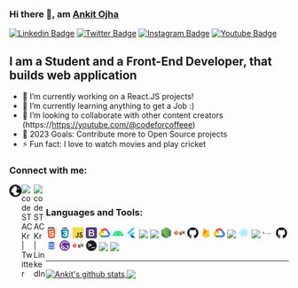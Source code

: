 ### Hi there 👋, am [Ankit Ojha](https://ankitojha.netlify.app)

[![Linkedin Badge](https://img.shields.io/badge/-%40ankitojha07-blue?style=flat-square&logo=Linkedin&logoColor=white&link=https://www.linkedin.com/in/ankitojha07/)](https://www.linkedin.com/in/ankitojha07/) 
[![Twitter Badge](https://img.shields.io/badge/-%40ankitojha_07-yellow?style=flat-square&labelColor=1ca0f1&logo=twitter&logoColor=white&link=https://twitter.com/ankitojha_07)](https://twitter.com/ankitojha_07) 
[![Instagram Badge](https://img.shields.io/badge/-%40ankitojha_07-yellowgreen?style=flat-square&logo=instagram&logoColor=white&link=https://www.instagram.com/ankitojha_07/)](https://www.instagram.com/ankitojha_07/) 
[![Youtube Badge](https://img.shields.io/badge/-%40AnkitOjha-orange?style=flat-square&logo=xda-developers&logoColor=white&link=https://youtube.com/@codeforcoffeee)](https://https://youtube.com/@codeforcoffeee) 

## I am a Student and a Front-End Developer, that builds web application
- 🔭 I’m currently working on a React.JS projects!
- 🌱 I’m currently learning anything to get a Job :)
- 👯 I’m looking to collaborate with other content creators (https://https://youtube.com/@codeforcoffeee)
- 🥅 2023 Goals: Contribute more to Open Source projects
- ⚡ Fun fact: I love to watch movies and play cricket

### Connect with me:

[<img align="left" alt="codeSTACKr.com" width="22px" src="https://raw.githubusercontent.com/iconic/open-iconic/master/svg/globe.svg" />](https://ankitojha.netlify.app)
[<img align="left" alt="codeSTACKr | Twitter" width="22px" src="https://cdn.jsdelivr.net/npm/simple-icons@v3/icons/twitter.svg" />](https://twitter.com/ankitojha_07)
[<img align="left" alt="codeSTACKr | LinkedIn" width="22px" src="https://cdn.jsdelivr.net/npm/simple-icons@v3/icons/linkedin.svg" />](https://www.linkedin.com/in/ankitojha07/)

<br/>

### Languages and Tools:
<code><img height="20" src="https://raw.githubusercontent.com/github/explore/80688e429a7d4ef2fca1e82350fe8e3517d3494d/topics/html/html.png"></code>
<code><img height="20" src="https://raw.githubusercontent.com/github/explore/80688e429a7d4ef2fca1e82350fe8e3517d3494d/topics/css/css.png"></code>
<code><img height="20" src="https://raw.githubusercontent.com/github/explore/main/topics/javascript/javascript.png"></code>
<code><img height="20" src="https://raw.githubusercontent.com/github/explore/main/topics/bootstrap/bootstrap.png"></code>
<code><img height="20" src="https://raw.githubusercontent.com/github/explore/main/topics/google-cloud/google-cloud.png"></code>
<code><img height="20" src="https://raw.githubusercontent.com/github/explore/main/topics/android/android.png"></code>
<code><img height="20" src="https://raw.githubusercontent.com/github/explore/main/topics/flutter/flutter.png"></code>
<code><img height="20" src="https://raw.githubusercontent.com/jmnote/z-icons/master/svg/go.svg"></code>
<code><img height="20" src="https://raw.githubusercontent.com/jmnote/z-icons/master/16x16/python.png"></code>
<code><img height="20" src="https://raw.githubusercontent.com/github/explore/80688e429a7d4ef2fca1e82350fe8e3517d3494d/topics/nodejs/nodejs.png"></code>
<code><img height="20" src="https://raw.githubusercontent.com/github/explore/80688e429a7d4ef2fca1e82350fe8e3517d3494d/topics/git/git.png"></code>
<code><img height="20" src="https://raw.githubusercontent.com/github/explore/main/topics/github/github.png"></code>
<code><img height="20" src="https://raw.githubusercontent.com/github/explore/main/topics/firebase/firebase.png"></code>
<code><img height="20" src="https://raw.githubusercontent.com/github/explore/main/topics/google-cloud/google-cloud.png"></code>
<code><img height="20" src="https://raw.githubusercontent.com/jmnote/z-icons/master/svg/kubernetes.svg"></code>
<code><img height="20" src="https://raw.githubusercontent.com/github/explore/80688e429a7d4ef2fca1e82350fe8e3517d3494d/topics/react/react.png"></code>
<code><img height="20" src="https://www.docker.com/sites/default/files/d8/2019-07/Moby-logo.png"></code>
<code><img height="20" src="https://raw.githubusercontent.com/github/explore/80688e429a7d4ef2fca1e82350fe8e3517d3494d/topics/mongodb/mongodb.png"></code>
<code><img height="20" src="https://raw.githubusercontent.com/github/explore/78df643247d429f6cc873026c0622819ad797942/topics/github/github.png"></code>
<code><img height="20" src="https://raw.githubusercontent.com/github/explore/80688e429a7d4ef2fca1e82350fe8e3517d3494d/topics/sql/sql.png"></code>
<code><img height="20" src="https://raw.githubusercontent.com/github/explore/e94815998e4e0713912fed477a1f346ec04c3da2/topics/gatsby/gatsby.png"></code>
<code><img height="20" src="https://raw.githubusercontent.com/github/explore/80688e429a7d4ef2fca1e82350fe8e3517d3494d/topics/git/git.png"></code>
<code><img height="20" src="https://raw.githubusercontent.com/github/explore/80688e429a7d4ef2fca1e82350fe8e3517d3494d/topics/terminal/terminal.png"></code>
<code><img height="20" src="https://cdn.iconscout.com/icon/free/png-512/rabbitmq-282296.png"></code>
<code><img height="20" src="https://codersera.com/blog/wp-content/uploads/2019/02/nginx-logo.png"></code>

---

<a href="https://github.com/ankitojha07">
 <img align="center" src="https://github-readme-stats.vercel.app/api?username=ankitojha07&include_all_commits=true&count_private=true&show_icons=true&theme=dark&line_height=27" alt="Ankit's github stats"/>
</a>
<a href="https://github.com/ankitojha07">
  <img align="center" src="https://github-readme-stats.vercel.app/api/top-langs/?username=ankitojha07&theme=light&layout=compact&langs_count=10&hide_langs_below=1" />
</a>



